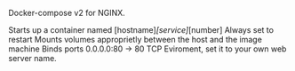 Docker-compose v2 for NGINX.

Starts up a container named [hostname]_[service]_[number]
Always set to restart
Mounts volumes approprietly between the host and the image machine
Binds ports 0.0.0.0:80 -> 80 TCP
Eviroment, set it to your own web server name.
